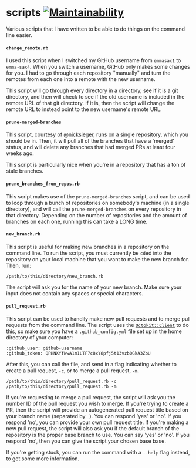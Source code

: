 # scripts [![Maintainability](https://api.codeclimate.com/v1/badges/ce1bdd719cc21b7c22a6/maintainability)](https://codeclimate.com/github/emmasax4/scripts/maintainability)

Various scripts that I have written to be able to do things on the command line easier.

#### `change_remote.rb`

I used this script when I switched my GitHub username from `emmasax1` to `emma-sax4`. When you switch a username, GitHub only makes some changes for you. I had to go through each repository "manually" and turn the remotes from each one into a remote with the new username.

This script will go through every directory in a directory, see if it is a git directory, and then will check to see if the old username is included in the remote URL of that git directory. If it is, then the script will change the remote URL to instead point to the new username's remote URL.

#### `prune-merged-branches`

This script, courtesy of [@nicksieger](https://github.com/nicksieger), runs on a single repository, which you should be in. Then, it will pull all of the branches that have a 'merged' status, and will delete any branches that had merged PRs at least four weeks ago.

This script is particularly nice when you're in a repository that has a ton of stale branches.

#### `prune_branches_from_repos.rb`

This script makes use of the `prune-merged-branches` script, and can be used to loop through a bunch of repositories on somebody's machine (in a single directory), and will call the `prune-merged-branches` on every repository in that directory. Depending on the number of repositories and the amount of branches on each one, running this can take a LONG time.

#### `new_branch.rb`

This script is useful for making new branches in a repository on the command line. To run the script, you must currently be `cd`ed into the repository on your local machine that you want to make the new branch for. Then, run:
```
/path/to/this/directory/new_branch.rb
```

The script will ask you for the name of your new branch. Make sure your input does not contain any spaces or special characters.

#### `pull_request.rb`

This script can be used to handily make new pull requests and to merge pull requests from the command line. The script uses the [`Octokit::Client`](https://octokit.github.io/octokit.rb/Octokit/Client.html) to do this, so make sure you have a `.github_config.yml` file set up in the home directory of your computer:
```
:github_user: github-username
:github_token: QPHNXYfNwA1m1LTF7c8xY8pfj5t13vzb0GkA3ZoU
```

After this, you can call the file, and send in a flag indicating whether to create a pull request, `-c`, or to merge a pull request, `-m`.
```
/path/to/this/directory/pull_request.rb -c
/path/to/this/directory/pull_request.rb -m
```

If you're requesting to merge a pull request, the script will ask you the number ID of the pull request you wish to merge. If you're trying to create a PR, then the script will provide an autogenerated pull request title based on your branch name (separated by `_`). You can respond 'yes' or 'no'. If you respond 'no', you can provide your own pull request title. If you're making a new pull request, the script will also ask you if the default branch of the repository is the proper base branch to use. You can say 'yes' or 'no'. If you respond 'no', then you can give the script your chosen base base.

If you're getting stuck, you can run the command with a `--help` flag instead, to get some more information.

